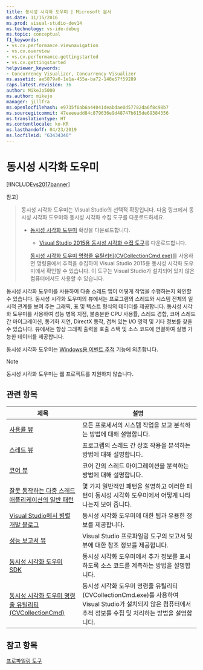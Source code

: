 ```yaml
---
title: 동시성 시각화 도우미 | Microsoft 문서
ms.date: 11/15/2016
ms.prod: visual-studio-dev14
ms.technology: vs-ide-debug
ms.topic: conceptual
f1_keywords:
- vs.cv.performance.viewnavigation
- vs.cv.overview
- vs.cv.performance.gettingstarted
- vs.cv.gettingstarted
helpviewer_keywords:
- Concurrency Visualizer, Concurrency Visualizer
ms.assetid: ae5879a0-1e1a-455a-ba72-148e57f59289
caps.latest.revision: 36
author: MikeJo5000
ms.author: mikejo
manager: jillfra
ms.openlocfilehash: e9735f6ab6a44041deabdae0d57782da6f8c98b7
ms.sourcegitcommit: 47eeeeadd84c879636e9d48747b615de69384356
ms.translationtype: HT
ms.contentlocale: ko-KR
ms.lasthandoff: 04/23/2019
ms.locfileid: "63434340"
---
```

# <a name="concurrency-visualizer"></a>동시성 시각화 도우미
[!INCLUDE[vs2017banner](../includes/vs2017banner.md)]

참고]
> 동시성 시각화 도우미는 Visual Studio의 선택적 확장입니다. 다음 링크에서 동시성 시각화 도우미와 동시성 시각화 수집 도구를 다운로드하세요.  
> 
> - [동시성 시각화 도우미](https://visualstudiogallery.msdn.microsoft.com/a6c24ce9-beec-4545-9261-293061436ee9) 확장을 다운로드합니다.  
>   - [Visual Studio 2015용 동시성 시각화 수집 도구](http://www.microsoft.com/download/details.aspx?id=49103)를 다운로드합니다.  
> 
>   [동시성 시각화 도우미 명령줄 유틸리티(CVCollectionCmd.exe)](../profiling/concurrency-visualizer-command-line-utility-cvcollectioncmd.md)를 사용하면 명령줄에서 추적을 수집하여 Visual Studio 2015용 동시성 시각화 도우미에서 확인할 수 있습니다. 이 도구는 Visual Studio가 설치되어 있지 않은 컴퓨터에서도 사용할 수 있습니다.  
  
 동시성 시각화 도우미를 사용하여 다중 스레드 앱이 어떻게 작업을 수행하는지 확인할 수 있습니다. 동시성 시각화 도우미의 뷰에서는 프로그램의 스레드와 시스템 전체의 일시적 관계를 보여 주는 그래픽, 표 및 텍스트 형식의 데이터를 제공합니다. 동시성 시각화 도우미를 사용하여 성능 병목 지점, 불충분한 CPU 사용률, 스레드 경합, 코어 스레드 간 마이그레이션, 동기화 지연, DirectX 동작, 겹쳐 있는 I/O 영역 및 기타 정보를 찾을 수 있습니다. 뷰에서는 항상 그래픽 출력을 호출 스택 및 소스 코드에 연결하여 실행 가능한 데이터를 제공합니다.  
  
 동시성 시각화 도우미는 [Windows용 이벤트 추적](http://go.microsoft.com/fwlink/?LinkId=234579) 기능에 의존합니다.  
  
> [!NOTE]
> 동시성 시각화 도우미는 웹 프로젝트를 지원하지 않습니다.  
  
## <a name="related-topics"></a>관련 항목  
  
|제목|설명|  
|-----------|-----------------|  
|[사용률 뷰](../profiling/utilization-view.md)|모든 프로세서의 시스템 작업을 보고 분석하는 방법에 대해 설명합니다.|  
|[스레드 뷰](../profiling/threads-view-parallel-performance.md)|프로그램의 스레드 간 상호 작용을 분석하는 방법에 대해 설명합니다.|  
|[코어 뷰](../profiling/cores-view.md)|코어 간의 스레드 마이그레이션을 분석하는 방법에 대해 설명합니다.|  
|[잘못 동작하는 다중 스레드 애플리케이션의 일반 패턴](../profiling/common-patterns-for-poorly-behaved-multithreaded-applications.md)|몇 가지 일반적인 패턴을 설명하고 이러한 패턴이 동시성 시각화 도우미에서 어떻게 나타나는지 보여 줍니다.|  
|[Visual Studio에서 병렬 개발 블로그](http://go.microsoft.com/fwlink/?LinkId=235385)|동시성 시각화 도우미에 대한 팁과 유용한 정보를 제공합니다.|  
|[성능 보고서 뷰](../profiling/performance-report-views.md)|Visual Studio 프로파일링 도구의 보고서 및 뷰에 대한 참조 정보를 제공합니다.|  
|[동시성 시각화 도우미 SDK](../profiling/concurrency-visualizer-sdk.md)|동시성 시각화 도우미에서 추가 정보를 표시하도록 소스 코드를 계측하는 방법을 설명합니다.|  
|[동시성 시각화 도우미 명령줄 유틸리티(CVCollectionCmd)](../profiling/concurrency-visualizer-command-line-utility-cvcollectioncmd.md)|동시성 시각화 도우미 명령줄 유틸리티(CVCollectionCmd.exe)를 사용하여 Visual Studio가 설치되지 않은 컴퓨터에서 추적 정보를 수집 및 처리하는 방법을 설명합니다.|  
  
## <a name="see-also"></a>참고 항목  
 [프로파일링 도구](../profiling/profiling-tools.md)
